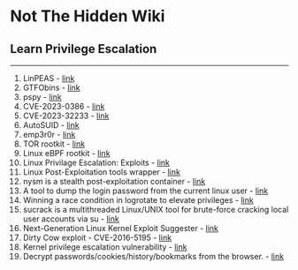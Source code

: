 # Not The Hidden Wiki

## Learn Privilege Escalation
-----

1. LinPEAS - [link](https://github.com/carlospolop/PEASS-ng/tree/master/linPEAS)
2. GTFObins - [link](https://gtfobins.github.io/)
3. pspy - [link](https://github.com/DominicBreuker/pspy)
4. CVE-2023-0386 - [link](https://github.com/xkaneiki/CVE-2023-0386)
5. CVE-2023-32233 - [link](https://github.com/Liuk3r/CVE-2023-32233)
6. AutoSUID - [link](https://github.com/IvanGlinkin/AutoSUID/)
7. emp3r0r - [link](https://github.com/jm33-m0/emp3r0r)
8. TOR rootkit - [link](https://github.com/emcruise/tor-rootkit)
9. Linux eBPF rootkit - [link](https://github.com/h3xduck/TripleCross)
10. Linux Privilage Escalation: Exploits - [link](https://github.com/JlSakuya/Linux-Privilege-Escalation-Exploits)
11. Linux Post-Exploitation tools wrapper - [link](https://github.com/Karmaz95/crimson_lisp)
12. nysm is a stealth post-exploitation container - [link](https://github.com/eeriedusk/nysm)
13. A tool to dump the login password from the current linux user  - [link](https://github.com/huntergregal/mimipenguin)
14. Winning a race condition in logrotate to elevate privileges - [link](https://github.com/whotwagner/logrotten)
15. sucrack is a multithreaded Linux/UNIX tool for brute-force cracking local user accounts via su - [link](https://github.com/hemp3l/sucrack)
16. Next-Generation Linux Kernel Exploit Suggester  - [link](https://github.com/jondonas/linux-exploit-suggester-2)
17. Dirty Cow exploit - CVE-2016-5195 - [link](https://github.com/firefart/dirtycow)
18. Kernel privilege escalation vulnerability - [link](https://github.com/Ascotbe/Kernelhub)
19. Decrypt passwords/cookies/history/bookmarks from the browser. - [link](https://github.com/moonD4rk/HackBrowserData)